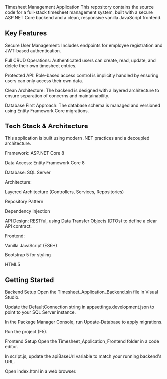 Timesheet Management Application
This repository contains the source code for a full-stack timesheet management system, built with a secure ASP.NET Core backend and a clean, responsive vanilla JavaScript frontend.

## Key Features
Secure User Management: Includes endpoints for employee registration and JWT-based authentication.

Full CRUD Operations: Authenticated users can create, read, update, and delete their own timesheet entries.

Protected API: Role-based access control is implicitly handled by ensuring users can only access their own data.

Clean Architecture: The backend is designed with a layered architecture to ensure separation of concerns and maintainability.

Database First Approach: The database schema is managed and versioned using Entity Framework Core migrations.

## Tech Stack & Architecture
This application is built using modern .NET practices and a decoupled architecture.

Framework: ASP.NET Core 8

Data Access: Entity Framework Core 8

Database: SQL Server

Architecture:

Layered Architecture (Controllers, Services, Repositories)

Repository Pattern

Dependency Injection

API Design: RESTful, using Data Transfer Objects (DTOs) to define a clear API contract.

Frontend:

Vanilla JavaScript (ES6+)

Bootstrap 5 for styling

HTML5

## Getting Started
Backend Setup
Open the Timesheet_Application_Backend.sln file in Visual Studio.

Update the DefaultConnection string in appsettings.development.json to point to your SQL Server instance.

In the Package Manager Console, run Update-Database to apply migrations.

Run the project (F5).

Frontend Setup
Open the Timesheet_Application_Frontend folder in a code editor.

In script.js, update the apiBaseUrl variable to match your running backend's URL.

Open index.html in a web browser.
